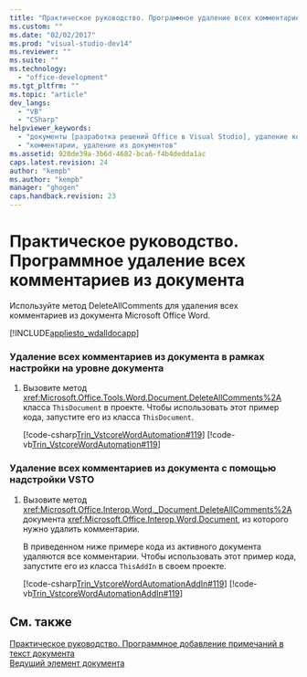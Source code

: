 ```yaml
---
title: "Практическое руководство. Программное удаление всех комментариев из документа | Microsoft Docs"
ms.custom: ""
ms.date: "02/02/2017"
ms.prod: "visual-studio-dev14"
ms.reviewer: ""
ms.suite: ""
ms.technology: 
  - "office-development"
ms.tgt_pltfrm: ""
ms.topic: "article"
dev_langs: 
  - "VB"
  - "CSharp"
helpviewer_keywords: 
  - "документы [разработка решений Office в Visual Studio], удаление комментариев"
  - "комментарии, удаление из документов"
ms.assetid: 920de39a-3b6d-4682-bca6-f4b4dedda1ac
caps.latest.revision: 24
author: "kempb"
ms.author: "kempb"
manager: "ghogen"
caps.handback.revision: 23
---
```

# Практическое руководство. Программное удаление всех комментариев из документа
  Используйте метод DeleteAllComments для удаления всех комментариев из документа Microsoft Office Word.  
  
 [!INCLUDE[appliesto_wdalldocapp](../vsto/includes/appliesto-wdalldocapp-md.md)]  
  
### Удаление всех комментариев из документа в рамках настройки на уровне документа  
  
1.  Вызовите метод <xref:Microsoft.Office.Tools.Word.Document.DeleteAllComments%2A> класса `ThisDocument` в проекте. Чтобы использовать этот пример кода, запустите его из класса `ThisDocument`.  
  
     [!code-csharp[Trin_VstcoreWordAutomation#119](../snippets/csharp/VS_Snippets_OfficeSP/Trin_VstcoreWordAutomation/CS/ThisDocument.cs#119)]
     [!code-vb[Trin_VstcoreWordAutomation#119](../snippets/visualbasic/VS_Snippets_OfficeSP/Trin_VstcoreWordAutomation/VB/ThisDocument.vb#119)]  
  
### Удаление всех комментариев из документа с помощью надстройки VSTO  
  
1.  Вызовите метод <xref:Microsoft.Office.Interop.Word._Document.DeleteAllComments%2A> документа <xref:Microsoft.Office.Interop.Word.Document>, из которого нужно удалить комментарии.  
  
     В приведенном ниже примере кода из активного документа удаляются все комментарии. Чтобы использовать этот пример кода, запустите его из класса `ThisAddIn` в своем проекте.  
  
     [!code-csharp[Trin_VstcoreWordAutomationAddIn#119](../snippets/csharp/VS_Snippets_OfficeSP/Trin_VstcoreWordAutomationAddIn/CS/ThisAddIn.cs#119)]
     [!code-vb[Trin_VstcoreWordAutomationAddIn#119](../snippets/visualbasic/VS_Snippets_OfficeSP/Trin_VstcoreWordAutomationAddIn/VB/ThisAddIn.vb#119)]  
  
## См. также  
 [Практическое руководство. Программное добавление примечаний в текст документа](../vsto/how-to-programmatically-add-comments-to-text-in-documents.md)   
 [Ведущий элемент документа](../vsto/document-host-item.md)  
  
  